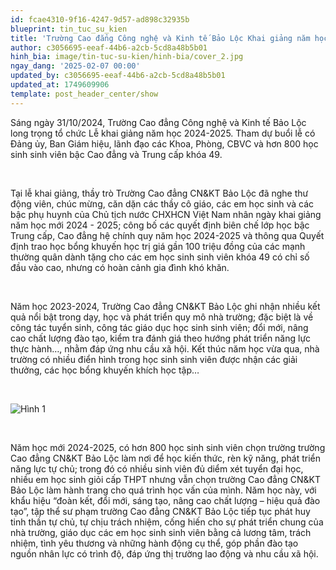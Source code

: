 ```yaml
---
id: fcae4310-9f16-4247-9d57-ad898c32935b
blueprint: tin_tuc_su_kien
title: 'Trường Cao đẳng Công nghệ và Kinh tế Bảo Lộc Khai giảng năm học 2024-2025'
author: c3056695-eeaf-44b6-a2cb-5cd8a48b5b01
hinh_bia: image/tin-tuc-su-kien/hinh-bia/cover_2.jpg
ngay_dang: '2025-02-07 00:00'
updated_by: c3056695-eeaf-44b6-a2cb-5cd8a48b5b01
updated_at: 1749609906
template: post_header_center/show
---
```

Sáng ngày 31/10/2024, Trường Cao đẳng Công nghệ và Kinh tế Bảo Lộc long trọng tổ chức Lễ khai giảng năm học 2024-2025. Tham dự buổi lễ có Đảng ủy, Ban Giám hiệu, lãnh đạo các Khoa, Phòng, CBVC và hơn 800 học sinh sinh viên bậc Cao đẳng và Trung cấp khóa 49.

<br>

Tại lễ khai giảng, thầy trò Trường Cao đẳng CN&KT Bảo Lộc đã nghe thư động viên, chúc mừng, căn dặn các thầy cô giáo, các em học sinh và các bậc phụ huynh của Chủ tịch nước CHXHCN Việt Nam nhân ngày khai giảng năm học mới 2024 - 2025; công bố các quyết định biên chế lớp học bậc Trung cấp, Cao đẳng hệ chính quy năm học 2024-2025 và thông qua Quyết định trao học bổng khuyến học trị giá gần 100 triệu đồng của các mạnh thường quân dành tặng cho các em học sinh sinh viên khóa 49 có chỉ số đầu vào cao, nhưng có hoàn cảnh gia đình khó khăn.

<br>

Năm học 2023-2024, Trường Cao đẳng CN&KT Bảo Lộc ghi nhận nhiều kết quả nổi bật trong dạy, học và phát triển quy mô nhà trường; đặc biệt là về công tác tuyển sinh, công tác giáo dục học sinh sinh viên; đổi mới, nâng cao chất lượng đào tạo, kiểm tra đánh giá theo hướng phát triển năng lực thực hành…, nhằm đáp ứng nhu cầu xã hội. Kết thúc năm học vừa qua, nhà trường có nhiều điển hình trong học sinh sinh viên được nhận các giải thưởng, các học bổng khuyến khích học tập…

<br>

![Hình 1](/assets/image/tin-tuc-su-kien/hinh-noi-dung/testimage1.jpg)

<br>

Năm học mới 2024-2025, có hơn 800 học sinh sinh viên chọn trường trường Cao đẳng CN&KT Bảo Lộc làm nơi để học kiến thức, rèn kỹ năng, phát triển năng lực tự chủ; trong đó có nhiều sinh viên đủ diểm xét tuyển đại học, nhiều em học sinh giỏi cấp THPT nhưng vẫn chọn trường Cao đẳng CN&KT Bảo Lộc làm hành trang cho quá trình học vấn của mình. Năm học này, với khẩu hiệu “đoàn kết, đổi mới, sáng tạo, nâng cao chất lượng – hiệu quả đào tạo”, tập thể sư phạm trường Cao đẳng CN&KT Bảo Lộc tiếp tục phát huy tinh thần tự chủ, tự chịu trách nhiệm, cống hiến cho sự phát triển chung của nhà trường, giáo dục các em học sinh sinh viên bằng cả lương tâm, trách nhiệm, tình yêu thương và những hành động cụ thể, góp phần đào tạo nguồn nhân lực có trình độ, đáp ứng thị trường lao động và nhu cầu xã hội.